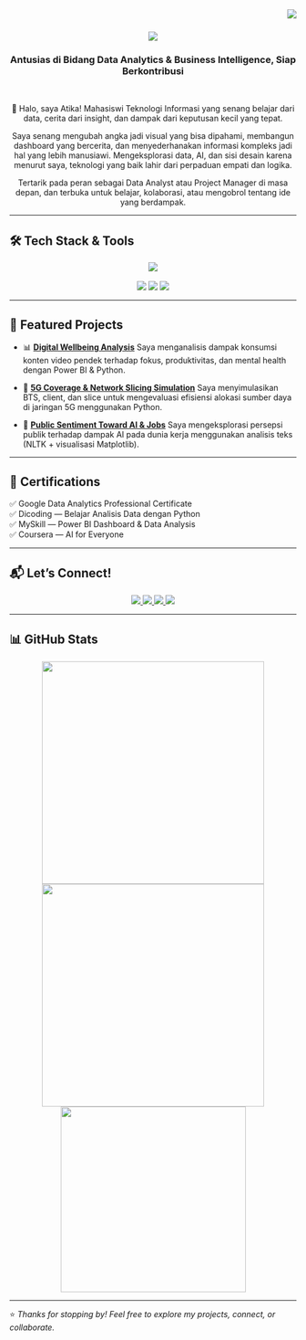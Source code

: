 <img align="right" src="https://visitor-badge.laobi.icu/badge?page_id=atikfriana.atikfriana" />

<h1 align="center">
  <img src="https://readme-typing-svg.herokuapp.com/?font=Righteous&size=35&color=00C851&center=true&vCenter=true&width=500&height=70&duration=4000&lines=Halo!+👋;+Saya+Atika+Arifiana!;" />
</h1>

<h3 align="center">Antusias di Bidang Data Analytics & Business Intelligence, Siap Berkontribusi</h3>

<br/>

<div align="center">

🎯 Halo, saya Atika!
Mahasiswi Teknologi Informasi yang senang belajar dari data, cerita dari insight, dan dampak dari keputusan kecil yang tepat.

Saya senang mengubah angka jadi visual yang bisa dipahami, membangun dashboard yang bercerita, dan menyederhanakan informasi kompleks jadi hal yang lebih manusiawi.
Mengeksplorasi data, AI, dan sisi desain karena menurut saya, teknologi yang baik lahir dari perpaduan empati dan logika.

Tertarik pada peran sebagai Data Analyst atau Project Manager di masa depan, dan terbuka untuk belajar, kolaborasi, atau mengobrol tentang ide yang berdampak.

</div>

---

## 🛠️ Tech Stack & Tools

<div align="center">
  <img src="https://skillicons.dev/icons?i=python,github,vscode,figma" />
  <br><br>
  <img src="https://img.shields.io/badge/PowerBI-Data%20Viz-yellow?style=for-the-badge&logo=powerbi&logoColor=white" />
  <img src="https://img.shields.io/badge/Trello-Task%20Management-0052CC?style=for-the-badge&logo=trello&logoColor=white" />
  <img src="https://img.shields.io/badge/Google%20Looker%20Studio-Data%20Reporting-blue?style=for-the-badge&logo=googleanalytics&logoColor=white" />
</div>

---

## 📂 Featured Projects

* 📊 [**Digital Wellbeing Analysis**](https://github.com/atikfriana/digital-wellbeing-analysis)
  Saya menganalisis dampak konsumsi konten video pendek terhadap fokus, produktivitas, dan mental health dengan Power BI & Python.

* 📡 [**5G Coverage & Network Slicing Simulation**](https://github.com/atikfriana/network-slicing-5g-python/tree/main)
  Saya menyimulasikan BTS, client, dan slice untuk mengevaluasi efisiensi alokasi sumber daya di jaringan 5G menggunakan Python.

* 🧠 [**Public Sentiment Toward AI & Jobs**](https://github.com/atikfriana/sentiment-ai-vs-jobs)
  Saya mengeksplorasi persepsi publik terhadap dampak AI pada dunia kerja menggunakan analisis teks (NLTK + visualisasi Matplotlib).

---

## 📜 Certifications

✅ Google Data Analytics Professional Certificate  
✅ Dicoding — Belajar Analisis Data dengan Python  
✅ MySkill — Power BI Dashboard & Data Analysis  
✅ Coursera — AI for Everyone

---

## 📬 Let’s Connect!

<div align="center">
  <a href="mailto:atikafit.arifiana@gmail.com">
    <img src="https://img.shields.io/badge/Gmail-333333?style=for-the-badge&logo=gmail&logoColor=red" />
  </a>
  <a href="https://linkedin.com/in/atika-arifiana" target="_blank">
    <img src="https://img.shields.io/badge/LinkedIn-0077B5?style=for-the-badge&logo=linkedin&logoColor=white" />
  </a>
  <a href="https://www.behance.net/gallery/230035189/Portfolio-Atika-Fitria-Arifiana" target="_blank">
    <img src="https://img.shields.io/badge/Portfolio-FF5722?style=for-the-badge&logo=todoist&logoColor=white" />
  </a>
  <a href="https://github.com/atikfriana" target="_blank">
    <img src="https://img.shields.io/badge/GitHub-000000?style=for-the-badge&logo=github&logoColor=white" />
  </a>
</div>

---

## 📊 GitHub Stats

<div align="center">
  <img width=390 src="https://github-readme-streak-stats-salesp07.vercel.app/?user=atikfriana&count_private=true&theme=radical&border_radius=10" />
  <img width=390 src="https://github-readme-stats.vercel.app/api?username=atikfriana&show_icons=true&count_private=true&theme=radical&border_radius=10" />
  <br/>
  <img width=325 src="https://github-readme-stats.vercel.app/api/top-langs/?username=atikfriana&layout=compact&langs_count=8&theme=radical&border_radius=10" />
</div>

---

⭐️ *Thanks for stopping by! Feel free to explore my projects, connect, or collaborate.*
